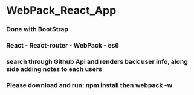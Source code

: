 # WebPack_React_App
### Done with BootStrap 
### React - React-router - WebPack - es6 
### search through Github Api and renders back user info, along side adding notes to each users

### Please download and run:  npm install then webpack -w 